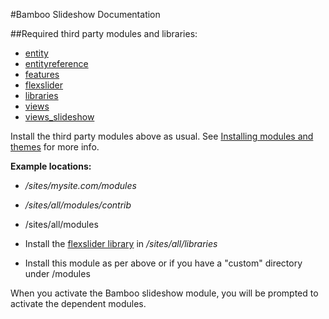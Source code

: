 #Bamboo Slideshow Documentation

##Required third party modules and libraries:

* [entity](http://drupal.org/project/entity)
* [entityreference](http://drupal.org/project/entityreference)
* [features](http://drupal.org/project/features)
* [flexslider](http://drupal.org/project/flexslider)
* [libraries](http://drupal.org/project/libraries)
* [views](http://drupal.org/project/views)
* [views_slideshow](http://drupal.org/project/views_slideshow)

Install the third party modules above as usual. 
See [Installing modules and themes](http://drupal.org/documentation/install/modules-themes) for more info. 

**Example locations:**

* */sites/mysite.com/modules*
* */sites/all/modules/contrib*
* /sites/all/modules

* Install the [flexslider library](http://flexslider.woothemes.com/) in */sites/all/libraries*
* Install this module as per above or if you have a "custom" directory under /modules

When you activate the Bamboo slideshow module, you will be prompted to activate the dependent modules.  







